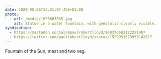 ```yaml
---
date: 2022-05-26T23:21:07.456+01:00
photo:
  - url: /media/1653603665.jpg
    alt: Statue in a water fountain, with genetalia clearly visible.
syndication:
  - https://mastodon.social/@paulrobertlloyd/108370582122291407
  - https://twitter.com/paulrobertlloyd/status/1529951573933142017
---
```

Fountain of the Sun, meat and two veg.
